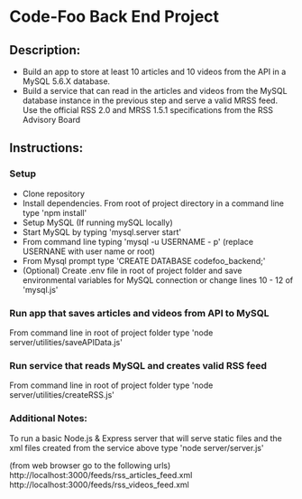 # Code-Foo Back End Project

## Description:
* Build an app to store at least 10 articles and 10 videos from the API in a MySQL 5.6.X database. 
* Build a service that can read in the articles and videos from the MySQL database instance in the previous step and serve a valid MRSS feed. Use the official RSS 2.0 and MRSS 1.5.1 specifications from the RSS Advisory Board

## Instructions:
### Setup
* Clone repository
* Install dependencies.  From root of project directory in a command line type 'npm install'
* Setup MySQL (If running mySQL locally)
* Start MySQL by typing 'mysql.server start'
* From command line typing 'mysql -u USERNAME - p'  (replace USERNANE with user name or root)
* From Mysql prompt type 'CREATE DATABASE codefoo_backend;'
* (Optional) Create .env file in root of project folder and save environmental variables for MySQL connection or change lines 10 - 12 of 'mysql.js'

### Run app that saves articles and videos from API to MySQL
From command line in root of project folder type 'node server/utilities/saveAPIData.js'

### Run service that reads MySQL and creates valid RSS feed
From command line in root of project folder type 'node server/utilities/createRSS.js'

### Additional Notes:
To run a basic Node.js & Express server that will serve static files and the xml files created from the service above type 'node server/server.js'

(from web browser go to the following urls)
http://localhost:3000/feeds/rss_articles_feed.xml
http://localhost:3000/feeds/rss_videos_feed.xml

